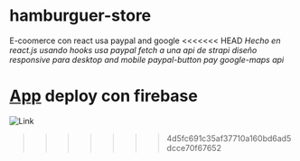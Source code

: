 # hamburguer-store
E-coomerce con react usa paypal and google
<<<<<<< HEAD
_Hecho en react.js usando hooks usa paypal fetch a una api de strapi diseño responsive para desktop and mobile paypal-button pay google-maps api_

[App](https://hamburguer-store.firebaseapp.com/) deploy con firebase 
=======

![Link](https://hamburguer-store.firebaseapp.com/)
>>>>>>> 4d5fc691c35af37710a160bd6ad5dcce70f67652
